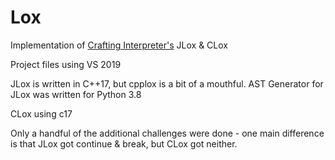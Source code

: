 # Lox

Implementation of [Crafting Interpreter's](https://craftinginterpreters.com/) JLox & CLox

Project files using VS 2019

JLox is written in C++17, but cpplox is a bit of a mouthful.
AST Generator for JLox was written for Python 3.8

CLox using c17

Only a handful of the additional challenges were done - one main difference is that JLox got continue & break, but CLox got neither.
